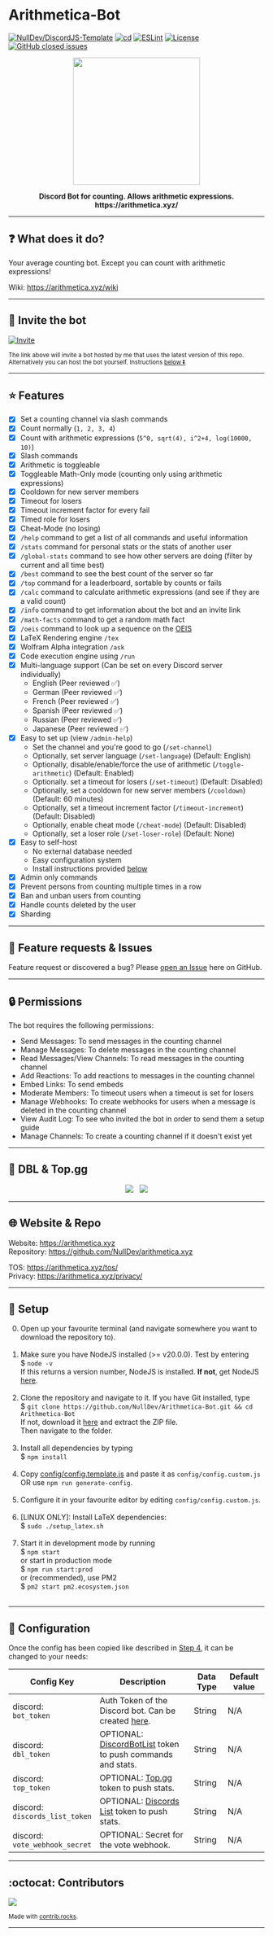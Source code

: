 # Arithmetica-Bot
[![NullDev/DiscordJS-Template](https://img.shields.io/badge/Template%3A-NullDev%2FDiscordJS--Template-green?style=flat-square&logo=github)](https://github.com/NullDev/DiscordJS-Template) [![cd](https://github.com/NullDev/Arithmetica-Bot/actions/workflows/cd.yml/badge.svg)](https://github.com/NullDev/Arithmetica-Bot/actions/workflows/cd.yml) [![ESLint](https://github.com/NullDev/Arithmetica-Bot/actions/workflows/eslint.yml/badge.svg)](https://github.com/NullDev/Arithmetica-Bot/actions/workflows/eslint.yml) [![License](https://img.shields.io/github/license/NullDev/Arithmetica-Bot?label=License&logo=Creative%20Commons)](https://github.com/NullDev/Arithmetica-Bot/blob/master/LICENSE) [![GitHub closed issues](https://img.shields.io/github/issues-closed-raw/NullDev/Arithmetica-Bot?logo=Cachet)](https://github.com/NullDev/Arithmetica-Bot/issues?q=is%3Aissue+is%3Aclosed)

<p align="center"><img height="250" width="auto" src="https://arithmetica.xyz/img/img.png" /></p>
<p align="center"><b>Discord Bot for counting. Allows arithmetic expressions.<br>https://arithmetica.xyz/</b></p>
<hr>

## :question: What does it do?

Your average counting bot. Except you can count with arithmetic expressions!

Wiki: https://arithmetica.xyz/wiki

<hr>

## :satellite: Invite the bot

[![Invite](https://img.shields.io/badge/Invite-37a779?style=for-the-badge)](https://discordapp.com/oauth2/authorize?client_id=1108279646165942363&scope=bot&permissions=1100048526544)

<sub>The link above will invite a bot hosted by me that uses the latest version of this repo. <br>
Alternatively you can host the bot yourself. Instructions [below ⏬](#wrench-setup) </sub>

<hr>

## :star: Features

- [x] Set a counting channel via slash commands
- [x] Count normally (`1, 2, 3, 4`)
- [x] Count with arithmetic expressions (`5^0, sqrt(4), i^2+4, log(10000, 10)`)
- [x] Slash commands
- [x] Arithmetic is toggleable
- [x] Toggleable Math-Only mode (counting only using arithmetic expressions)
- [x] Cooldown for new server members
- [x] Timeout for losers
- [x] Timeout increment factor for every fail
- [x] Timed role for losers 
- [x] Cheat-Mode (no losing)
- [x] `/help` command to get a list of all commands and useful information
- [x] `/stats` command for personal stats or the stats of another user
- [x] `/global-stats` command to see how other servers are doing (filter by current and all time best)
- [x] `/best` command to see the best count of the server so far
- [x] `/top` command for a leaderboard, sortable by counts or fails
- [x] `/calc` command to calculate arithmetic expressions (and see if they are a valid count)
- [x] `/info` command to get information about the bot and an invite link
- [x] `/math-facts` command to get a random math fact
- [x] `/oeis` command to look up a sequence on the [OEIS](https://oeis.org/)
- [x] LaTeX Rendering engine `/tex`
- [x] Wolfram Alpha integration `/ask`
- [x] Code execution engine using `/run`
- [x] Multi-language support (Can be set on every Discord server individually)
    - English (Peer reviewed ✅)
    - German (Peer reviewed ✅)
    - French (Peer reviewed ✅)
    - Spanish (Peer reviewed ✅)
    - Russian (Peer reviewed ✅)
    - Japanese (Peer reviewed ✅)
- [x] Easy to set up (view `/admin-help`)
    - Set the channel and you're good to go (`/set-channel`)
    - Optionally, set server language (`/set-language`) (Default: English)
    - Optionally, disable/enable/force the use of arithmetic (`/toggle-arithmetic`) (Default: Enabled)
    - Optionally. set a timeout for losers (`/set-timeout`) (Default: Disabled)
    - Optionally, set a cooldown for new server members (`/cooldown`) (Default: 60 minutes)
    - Optionally, set a timeout increment factor (`/timeout-increment`) (Default: Disabled)
    - Optionally, enable cheat mode (`/cheat-mode`) (Default: Disabled)
    - Optionally, set a loser role (`/set-loser-role`) (Default: None)
- [x] Easy to self-host
    - No external database needed
    - Easy configuration system
    - Install instructions provided [below](#wrench-setup)
- [x] Admin only commands
- [x] Prevent persons from counting multiple times in a row 
- [x] Ban and unban users from counting
- [x] Handle counts deleted by the user
- [x] Sharding

<hr>

## :diamond_shape_with_a_dot_inside: Feature requests & Issues

Feature request or discovered a bug? Please [open an Issue](https://github.com/NullDev/Arithmetica-Bot/issues/new/choose) here on GitHub.

<hr>

## :lock: Permissions

The bot requires the following permissions:

- Send Messages: To send messages in the counting channel
- Manage Messages: To delete messages in the counting channel
- Read Messages/View Channels: To read messages in the counting channel
- Add Reactions: To add reactions to messages in the counting channel
- Embed Links: To send embeds
- Moderate Members: To timeout users when a timeout is set for losers
- Manage Webhooks: To create webhooks for users when a message is deleted in the counting channel
- View Audit Log: To see who invited the bot in order to send them a setup guide
- Manage Channels: To create a counting channel if it doesn't exist yet

<hr>

## 🤖 DBL & Top.gg

<p align="center">
<a href="https://discordbotlist.com/bots/arithmetica"><img src="https://discordbotlist.com/api/v1/bots/1108279646165942363/widget"></a>&nbsp;&nbsp;
<a href="https://top.gg/bot/1108279646165942363"><img src="https://top.gg/api/widget/1108279646165942363.svg"></a>
</p>

<hr>

## 🌐 Website & Repo

Website: https://arithmetica.xyz <br>
Repository: https://github.com/NullDev/arithmetica.xyz

TOS: https://arithmetica.xyz/tos/ <br>
Privacy: https://arithmetica.xyz/privacy/

<hr>

## :wrench: Setup

0. Open up your favourite terminal (and navigate somewhere you want to download the repository to). <br><br>
1. Make sure you have NodeJS installed (>= v20.0.0). Test by entering <br>
$ `node -v` <br>
If this returns a version number, NodeJS is installed. **If not**, get NodeJS <a href="https://nodejs.org/en/download/package-manager/">here</a>. <br><br>
2. Clone the repository and navigate to it. If you have Git installed, type <br>
$ `git clone https://github.com/NullDev/Arithmetica-Bot.git && cd Arithmetica-Bot` <br>
If not, download it <a href="https://github.com/NullDev/Arithmetica-Bot/archive/master.zip">here</a> and extract the ZIP file.<br>
Then navigate to the folder.<br><br>
3. Install all dependencies by typing <br>
$ `npm install`<br><br>
4. Copy [config/config.template.js](https://github.com/NullDev/Arithmetica-Bot/blob/master/config/config.template.js) and paste it as `config/config.custom.js` OR use `npm run generate-config`. <br><br>
5. Configure it in your favourite editor by editing `config/config.custom.js`. <br><br>
6. [LINUX ONLY]: Install LaTeX dependencies: <br>
$ `sudo ./setup_latex.sh` <br><br>
7. Start it in development mode by running <br>
$ `npm start` <br>
or start in production mode <br>
$ `npm run start:prod` <br>
or (recommended), use PM2 <br>
$ `pm2 start pm2.ecosystem.json` <br><br>

<hr>

## :nut_and_bolt: Configuration

Once the config has been copied like described in [Step 4](#wrench-setup), it can be changed to your needs:

| Config Key | Description | Data Type | Default value |
| ---------- | --------- | ------------------ | ------------ |
| discord: <br> `bot_token` | Auth Token of the Discord bot. Can be created [here](https://discordapp.com/developers/). | String | N/A |
| discord: <br> `dbl_token` | OPTIONAL: [DiscordBotList](https://discordbotlist.com/) token to push commands and stats. | String | N/A |
| discord: <br> `top_token` | OPTIONAL: [Top.gg](https://top.gg/) token to push stats. | String | N/A |
| discord: <br> `discords_list_token` | OPTIONAL: [Discords List](https://discords.com/) token to push stats. | String | N/A |
| discord: <br> `vote_webhook_secret` | OPTIONAL: Secret for the vote webhook. | String | N/A |

<hr>

## :octocat: Contributors

<a href="https://github.com/NullDev/Arithmetica-Bot/graphs/contributors">
  <img src="https://contrib.rocks/image?repo=NullDev/Arithmetica-Bot&v=1" />
</a>

<sub>Made with [contrib.rocks](https://contrib.rocks).</sub>

<hr>
